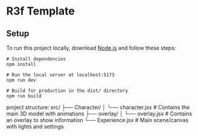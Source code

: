 # R3f Template

## Setup

To run this project locally, download [Node.js](https://nodejs.org/en/download) and follow these steps:

```
# Install dependencies
npm install

# Run the local server at localhost:5173
npm run dev

# Build for production in the dist/ directory
npm run build
```


project structure:
src/
├── Character/
│   └── character.jsx       # Contains the main 3D model with animations
├── overlay/
│   └── overlay.jsx         # Contains an overlay to show information
└── Experience.jsx          # Main scene/canvas with lights and settings

